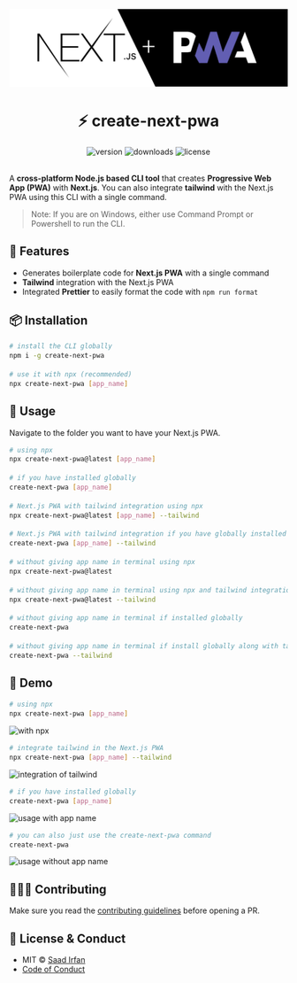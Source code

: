 <img src="assets/cover.jpg" alt="cover">
<div align="center">
	<h1>⚡️ create-next-pwa</h1>
	<img src="https://img.shields.io/npm/v/create-next-pwa?color=%23000000" alt="version">
	<img src="https://img.shields.io/npm/dt/create-next-pwa?color=%23000000" alt="downloads">
	<img src="https://img.shields.io/npm/l/create-next-pwa?color=%23000000" alt="license">
</div>
<br>

A **cross-platform Node.js based CLI tool** that creates **Progressive Web App (PWA)** with **Next.js**. You can also integrate **tailwind** with the Next.js PWA using this CLI with a single command.

>Note: If you are on Windows, either use Command Prompt or Powershell to run the CLI.

## 🎯 Features

- Generates boilerplate code for **Next.js PWA** with a single command
- **Tailwind** integration with the Next.js PWA
- Integrated **Prettier** to easily format the code with `npm run format`

## 📦 Installation

```sh
# install the CLI globally
npm i -g create-next-pwa

# use it with npx (recommended)
npx create-next-pwa [app_name]
```

## 🚀 Usage

Navigate to the folder you want to have your Next.js PWA.

```sh
# using npx
npx create-next-pwa@latest [app_name]

# if you have installed globally
create-next-pwa [app_name]

# Next.js PWA with tailwind integration using npx
npx create-next-pwa@latest [app_name] --tailwind

# Next.js PWA with tailwind integration if you have globally installed the CLI
create-next-pwa [app_name] --tailwind

# without giving app name in terminal using npx
npx create-next-pwa@latest

# without giving app name in terminal using npx and tailwind integration
npx create-next-pwa@latest --tailwind

# without giving app name in terminal if installed globally
create-next-pwa

# without giving app name in terminal if install globally along with tailwind integration
create-next-pwa --tailwind
```

## 🎩 Demo

```sh
# using npx
npx create-next-pwa [app_name]
```

<img src="assets/usage-3.gif" alt="with npx">

```sh
# integrate tailwind in the Next.js PWA
npx create-next-pwa [app_name] --tailwind
```

<img src="assets/usage-4.gif" alt="integration of tailwind">

```sh
# if you have installed globally
create-next-pwa [app_name]
```

<img src="assets/usage-1.gif" alt="usage with app name">

```sh
# you can also just use the create-next-pwa command
create-next-pwa
```

<img src="assets/usage-2.gif" alt="usage without app name">

## 👨🏻‍💻 Contributing

Make sure you read the [contributing guidelines](https://github.com/msaaddev/create-next-pwa/blob/master/contributing.md) before opening a PR.

## 🔑 License & Conduct

- MIT © [Saad Irfan](https://github.com/msaaddev)
- [Code of Conduct](https://github.com/msaaddev/create-next-pwa/blob/master/code-of-conduct.md)
